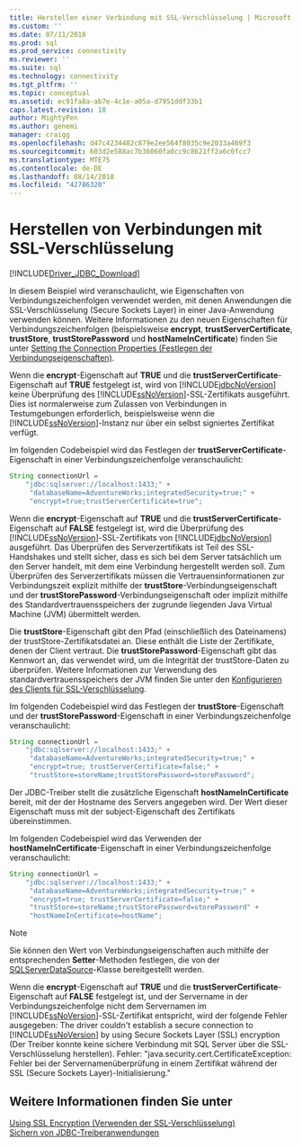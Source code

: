 ```yaml
---
title: Herstellen einer Verbindung mit SSL-Verschlüsselung | Microsoft-Dokumentation
ms.custom: ''
ms.date: 07/11/2018
ms.prod: sql
ms.prod_service: connectivity
ms.reviewer: ''
ms.suite: sql
ms.technology: connectivity
ms.tgt_pltfrm: ''
ms.topic: conceptual
ms.assetid: ec91fa8a-ab7e-4c1e-a05a-d7951ddf33b1
caps.latest.revision: 18
author: MightyPen
ms.author: genemi
manager: craigg
ms.openlocfilehash: d47c4234482c879e2ee564f8035c9e2033a469f3
ms.sourcegitcommit: 603d2e588ac7b36060fa0cc9c8621ff2a6c0fcc7
ms.translationtype: MTE75
ms.contentlocale: de-DE
ms.lasthandoff: 08/14/2018
ms.locfileid: "42786320"
---
```

# <a name="connecting-with-ssl-encryption"></a>Herstellen von Verbindungen mit SSL-Verschlüsselung
[!INCLUDE[Driver_JDBC_Download](../../includes/driver_jdbc_download.md)]

  In diesem Beispiel wird veranschaulicht, wie Eigenschaften von Verbindungszeichenfolgen verwendet werden, mit denen Anwendungen die SSL-Verschlüsselung (Secure Sockets Layer) in einer Java-Anwendung verwenden können. Weitere Informationen zu den neuen Eigenschaften für Verbindungszeichenfolgen (beispielsweise **encrypt**, **trustServerCertificate**, **trustStore**, **trustStorePassword** und **hostNameInCertificate**) finden Sie unter [Setting the Connection Properties (Festlegen der Verbindungseigenschaften)](../../connect/jdbc/setting-the-connection-properties.md).  
  
 Wenn die **encrypt**-Eigenschaft auf **TRUE** und die **trustServerCertificate**-Eigenschaft auf **TRUE** festgelegt ist, wird von [!INCLUDE[jdbcNoVersion](../../includes/jdbcnoversion_md.md)] keine Überprüfung des [!INCLUDE[ssNoVersion](../../includes/ssnoversion-md.md)]-SSL-Zertifikats ausgeführt. Dies ist normalerweise zum Zulassen von Verbindungen in Testumgebungen erforderlich, beispielsweise wenn die [!INCLUDE[ssNoVersion](../../includes/ssnoversion-md.md)]-Instanz nur über ein selbst signiertes Zertifikat verfügt.  
  
 Im folgenden Codebeispiel wird das Festlegen der **trustServerCertificate**-Eigenschaft in einer Verbindungszeichenfolge veranschaulicht:  
  
```java
String connectionUrl =   
    "jdbc:sqlserver://localhost:1433;" +  
     "databaseName=AdventureWorks;integratedSecurity=true;" +  
     "encrypt=true;trustServerCertificate=true";  
```  
  
 Wenn die **encrypt**-Eigenschaft auf **TRUE** und die **trustServerCertificate**-Eigenschaft auf **FALSE** festgelegt ist, wird die Überprüfung des [!INCLUDE[ssNoVersion](../../includes/ssnoversion-md.md)]-SSL-Zertifikats von [!INCLUDE[jdbcNoVersion](../../includes/jdbcnoversion_md.md)] ausgeführt. Das Überprüfen des Serverzertifikats ist Teil des SSL-Handshakes und stellt sicher, dass es sich bei dem Server tatsächlich um den Server handelt, mit dem eine Verbindung hergestellt werden soll. Zum Überprüfen des Serverzertifikats müssen die Vertrauensinformationen zur Verbindungszeit explizit mithilfe der **trustStore**-Verbindungseigenschaft und der **trustStorePassword**-Verbindungseigenschaft oder implizit mithilfe des Standardvertrauensspeichers der zugrunde liegenden Java Virtual Machine (JVM) übermittelt werden.  
  
 Die **trustStore**-Eigenschaft gibt den Pfad (einschließlich des Dateinamens) der trustStore-Zertifikatsdatei an. Diese enthält die Liste der Zertifikate, denen der Client vertraut. Die **trustStorePassword**-Eigenschaft gibt das Kennwort an, das verwendet wird, um die Integrität der trustStore-Daten zu überprüfen. Weitere Informationen zur Verwendung des standardvertrauensspeichers der JVM finden Sie unter den [Konfigurieren des Clients für SSL-Verschlüsselung](../../connect/jdbc/configuring-the-client-for-ssl-encryption.md).  
  
 Im folgenden Codebeispiel wird das Festlegen der **trustStore**-Eigenschaft und der **trustStorePassword**-Eigenschaft in einer Verbindungszeichenfolge veranschaulicht:  
  
```java
String connectionUrl =   
    "jdbc:sqlserver://localhost:1433;" +  
     "databaseName=AdventureWorks;integratedSecurity=true;" +  
     "encrypt=true; trustServerCertificate=false;" +  
     "trustStore=storeName;trustStorePassword=storePassword";  
```  
  
 Der JDBC-Treiber stellt die zusätzliche Eigenschaft **hostNameInCertificate** bereit, mit der der Hostname des Servers angegeben wird. Der Wert dieser Eigenschaft muss mit der subject-Eigenschaft des Zertifikats übereinstimmen.  
  
 Im folgenden Codebeispiel wird das Verwenden der **hostNameInCertificate**-Eigenschaft in einer Verbindungszeichenfolge veranschaulicht:  
  
```java
String connectionUrl =   
    "jdbc:sqlserver://localhost:1433;" +  
     "databaseName=AdventureWorks;integratedSecurity=true;" +  
     "encrypt=true; trustServerCertificate=false;" +  
     "trustStore=storeName;trustStorePassword=storePassword" +  
     "hostNameInCertificate=hostName";  
```  
  
> [!NOTE]  
>  Sie können den Wert von Verbindungseigenschaften auch mithilfe der entsprechenden **Setter**-Methoden festlegen, die von der [SQLServerDataSource](../../connect/jdbc/reference/sqlserverdatasource-class.md)-Klasse bereitgestellt werden.  
  
 Wenn die **encrypt**-Eigenschaft auf **TRUE** und die **trustServerCertificate**-Eigenschaft auf **FALSE** festgelegt ist, und der Servername in der Verbindungszeichenfolge nicht dem Servernamen im [!INCLUDE[ssNoVersion](../../includes/ssnoversion-md.md)]-SSL-Zertifikat entspricht, wird der folgende Fehler ausgegeben: The driver couldn't establish a secure connection to [!INCLUDE[ssNoVersion](../../includes/ssnoversion-md.md)] by using Secure Sockets Layer (SSL) encryption (Der Treiber konnte keine sichere Verbindung mit SQL Server über die SSL-Verschlüsselung herstellen). Fehler: "java.security.cert.CertificateException: Fehler bei der Servernamenüberprüfung in einem Zertifikat während der SSL (Secure Sockets Layer)-Initialisierung."  
  
## <a name="see-also"></a>Weitere Informationen finden Sie unter  
 [Using SSL Encryption (Verwenden der SSL-Verschlüsselung)](../../connect/jdbc/using-ssl-encryption.md)   
 [Sichern von JDBC-Treiberanwendungen](../../connect/jdbc/securing-jdbc-driver-applications.md)  
  
  
